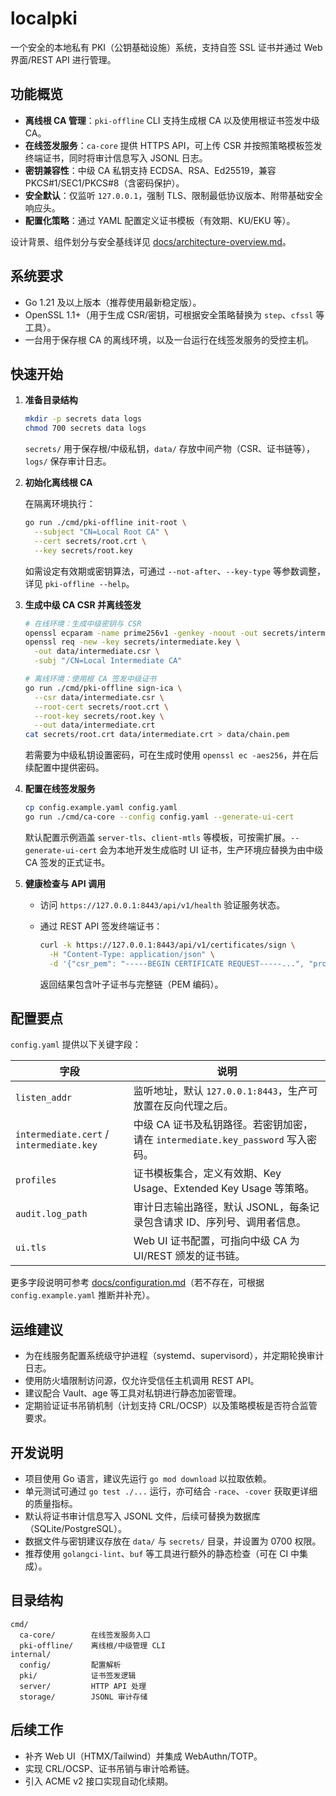 # localpki

一个安全的本地私有 PKI（公钥基础设施）系统，支持自签 SSL 证书并通过 Web 界面/REST API 进行管理。

## 功能概览

- **离线根 CA 管理**：`pki-offline` CLI 支持生成根 CA 以及使用根证书签发中级 CA。
- **在线签发服务**：`ca-core` 提供 HTTPS API，可上传 CSR 并按照策略模板签发终端证书，同时将审计信息写入 JSONL 日志。
- **密钥兼容性**：中级 CA 私钥支持 ECDSA、RSA、Ed25519，兼容 PKCS#1/SEC1/PKCS#8（含密码保护）。
- **安全默认**：仅监听 `127.0.0.1`，强制 TLS、限制最低协议版本、附带基础安全响应头。
- **配置化策略**：通过 YAML 配置定义证书模板（有效期、KU/EKU 等）。

设计背景、组件划分与安全基线详见 [docs/architecture-overview.md](docs/architecture-overview.md)。

## 系统要求

- Go 1.21 及以上版本（推荐使用最新稳定版）。
- OpenSSL 1.1+（用于生成 CSR/密钥，可根据安全策略替换为 `step`、`cfssl` 等工具）。
- 一台用于保存根 CA 的离线环境，以及一台运行在线签发服务的受控主机。

## 快速开始

1. **准备目录结构**

   ```bash
   mkdir -p secrets data logs
   chmod 700 secrets data logs
   ```

   `secrets/` 用于保存根/中级私钥，`data/` 存放中间产物（CSR、证书链等），`logs/` 保存审计日志。

2. **初始化离线根 CA**

   在隔离环境执行：

   ```bash
   go run ./cmd/pki-offline init-root \
     --subject "CN=Local Root CA" \
     --cert secrets/root.crt \
     --key secrets/root.key
   ```

   如需设定有效期或密钥算法，可通过 `--not-after`、`--key-type` 等参数调整，详见 `pki-offline --help`。

3. **生成中级 CA CSR 并离线签发**

   ```bash
   # 在线环境：生成中级密钥与 CSR
   openssl ecparam -name prime256v1 -genkey -noout -out secrets/intermediate.key
   openssl req -new -key secrets/intermediate.key \
     -out data/intermediate.csr \
     -subj "/CN=Local Intermediate CA"

   # 离线环境：使用根 CA 签发中级证书
   go run ./cmd/pki-offline sign-ica \
     --csr data/intermediate.csr \
     --root-cert secrets/root.crt \
     --root-key secrets/root.key \
     --out data/intermediate.crt
   cat secrets/root.crt data/intermediate.crt > data/chain.pem
   ```

   若需要为中级私钥设置密码，可在生成时使用 `openssl ec -aes256`，并在后续配置中提供密码。

4. **配置在线签发服务**

   ```bash
   cp config.example.yaml config.yaml
   go run ./cmd/ca-core --config config.yaml --generate-ui-cert
   ```

   默认配置示例涵盖 `server-tls`、`client-mtls` 等模板，可按需扩展。`--generate-ui-cert` 会为本地开发生成临时 UI 证书，生产环境应替换为由中级 CA 签发的正式证书。

5. **健康检查与 API 调用**

   - 访问 `https://127.0.0.1:8443/api/v1/health` 验证服务状态。
   - 通过 REST API 签发终端证书：

     ```bash
     curl -k https://127.0.0.1:8443/api/v1/certificates/sign \
       -H "Content-Type: application/json" \
       -d '{"csr_pem": "-----BEGIN CERTIFICATE REQUEST-----...", "profile": "server-tls"}'
     ```

     返回结果包含叶子证书与完整链（PEM 编码）。

## 配置要点

`config.yaml` 提供以下关键字段：

| 字段 | 说明 |
| ---- | ---- |
| `listen_addr` | 监听地址，默认 `127.0.0.1:8443`，生产可放置在反向代理之后。 |
| `intermediate.cert` / `intermediate.key` | 中级 CA 证书及私钥路径。若密钥加密，请在 `intermediate.key_password` 写入密码。 |
| `profiles` | 证书模板集合，定义有效期、Key Usage、Extended Key Usage 等策略。 |
| `audit.log_path` | 审计日志输出路径，默认 JSONL，每条记录包含请求 ID、序列号、调用者信息。 |
| `ui.tls` | Web UI 证书配置，可指向中级 CA 为 UI/REST 颁发的证书链。 |

更多字段说明可参考 [docs/configuration.md](docs/configuration.md)（若不存在，可根据 `config.example.yaml` 推断并补充）。

## 运维建议

- 为在线服务配置系统级守护进程（systemd、supervisord），并定期轮换审计日志。
- 使用防火墙限制访问源，仅允许受信任主机调用 REST API。
- 建议配合 Vault、age 等工具对私钥进行静态加密管理。
- 定期验证证书吊销机制（计划支持 CRL/OCSP）以及策略模板是否符合监管要求。

## 开发说明

- 项目使用 Go 语言，建议先运行 `go mod download` 以拉取依赖。
- 单元测试可通过 `go test ./...` 运行，亦可结合 `-race`、`-cover` 获取更详细的质量指标。
- 默认将证书审计信息写入 JSONL 文件，后续可替换为数据库（SQLite/PostgreSQL）。
- 数据文件与密钥建议存放在 `data/` 与 `secrets/` 目录，并设置为 0700 权限。
- 推荐使用 `golangci-lint`、`buf` 等工具进行额外的静态检查（可在 CI 中集成）。

## 目录结构

```
cmd/
  ca-core/        在线签发服务入口
  pki-offline/    离线根/中级管理 CLI
internal/
  config/         配置解析
  pki/            证书签发逻辑
  server/         HTTP API 处理
  storage/        JSONL 审计存储
```

## 后续工作

- 补齐 Web UI（HTMX/Tailwind）并集成 WebAuthn/TOTP。
- 实现 CRL/OCSP、证书吊销与审计哈希链。
- 引入 ACME v2 接口实现自动化续期。
